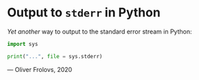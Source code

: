 # Output to `stderr` in Python

*Yet another* way to output to the standard error stream in Python:

```Python
import sys

print("...", file = sys.stderr)
```

&mdash; Oliver Frolovs, 2020